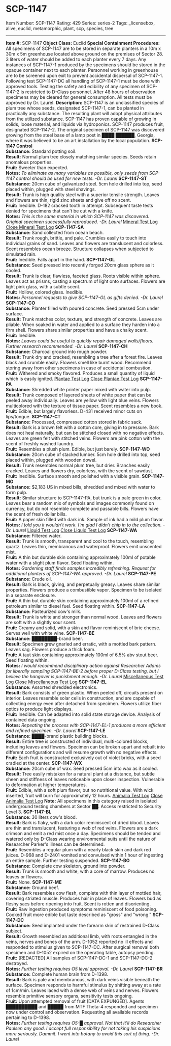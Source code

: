 # SCP-1147
Item Number: SCP-1147
Rating: 429
Series: series-2
Tags: _licensebox, alive, euclid, metamorphic, plant, scp, species, tree

---

**Item #:** SCP-1147
**Object Class:** Euclid
**Special Containment Procedures:** All specimens of SCP-1147 are to be stored in separate planters in a 10m x 30m x 5m greenhouse located above ground on the premises of Sector 28. 3 liters of water should be added to each planter every 7 days.
Any instances of SCP-1147-1 produced by the specimens should be stored in the opaque container next to each planter. Personnel working in greenhouse are to be screened upon exit to prevent accidental dispersal of SCP-1147-1. Following test SCP-1147-DC all handling of SCP-1147-1 must be done with approved tools.
Testing the safety and edibility of any specimen of SCP-1147-2 is restricted to D-Class personnel. After 48 hours of observation specimens may be cleared for general consumption.
All tests must be approved by Dr. Laurel.
**Description:** SCP-1147 is an unclassified species of plum tree whose seeds, designated SCP-1147-1, can be planted in practically any substance. The resulting plant will adopt physical attributes from the utilized substance. SCP-1147 has proven capable of growing in solids, loose material, and liquids via hydroponics. SCP-1147 produces fruit, designated SCP-1147-2.
The original specimen of SCP-1147 was discovered growing from the steel base of a lamp post in ████ ██████, Georgia, where it was believed to be an art installation by the local population.
**SCP-1147 Control**  
**Substance:** Standard potting soil.  
**Result:** Normal plum tree closely matching similar species. Seeds retain anomalous properties.  
**Fruit:** Sweeter than expected.  
**Notes:** _To eliminate as many variables as possible, only seeds from SCP-1147 control should be used for new tests. -Dr. Laurel_
**SCP-1147-ST**  
**Substance:** 20cm cube of galvanized steel. 5cm hole drilled into top, seed placed within, plugged with steel shavings.  
**Result:** Trunk is high quality steel with a superior tensile strength. Leaves and flowers are thin, rigid zinc sheets and give off no scent.  
**Fruit:** Inedible. D-182 cracked tooth in attempt. Subsequent taste tests denied for specimens that can't be cut with a knife.  
**Notes:** _This is the same material in which SCP-1147 was discovered. Original specimen successfully reproduced. -Dr. Laurel_
[Mineral Test Log](javascript:;)
[Close Mineral Test Log](javascript:;)
**SCP-1147-SA**  
**Substance:** Sand collected from ocean beach.  
**Result:** Trunk rough, brittle, and pale. Crumbles easily to touch into individual grains of sand. Leaves and flowers are translucent and colorless. Scent resembles ocean breeze. Structure collapses when subjected to simulated rain.  
**Fruit:** Inedible. Falls apart in the hand.
**SCP-1147-GL**  
**Substance:** Seed pressed into recently forged 20cm glass sphere as it cooled.  
**Result:** Trunk is clear, flawless, faceted glass. Roots visible within sphere. Leaves act as prisms, casting a spectrum of light onto surfaces. Flowers are light pink glass, with a subtle scent.  
**Fruit:** Hollow, colored glass. Inedible.  
**Notes:** _Personnel requests to give SCP-1147-GL as gifts denied. -Dr. Laurel_
**SCP-1147-CO**  
**Substance:** Planter filled with poured concrete. Seed pressed 5cm under surface.  
**Result:** Trunk matches color, texture, and strength of concrete. Leaves are pliable. When soaked in water and applied to a surface they harden into a firm shell. Flowers share similar properties and have a chalky scent.  
**Fruit:** Inedible.  
**Notes:** _Leaves could be useful to quickly repair damaged walls/floors. Further research recommended. -Dr. Laurel_
**SCP-1147-CH**  
**Substance:** Charcoal ground into rough powder.  
**Result:** Trunk dry and cracked, resembling a tree after a forest fire. Leaves black and crumble easily. Flowers smell like burnt wood. Recommend storing away from other specimens in case of accidental combustion.  
**Fruit:** Withered and smoky flavored. Produces a small quantity of liquid which is easily ignited.
[Plantae Test Log](javascript:;)
[Close Plantae Test Log](javascript:;)
**SCP-1147-PA**  
**Substance:** Shredded white printer paper mixed with water into pulp.  
**Result:** Trunk composed of layered sheets of white paper that can be peeled away individually. Leaves are yellow with light blue veins. Flowers multicolored with the texture of tissue paper. Scent resembles a new book.  
**Fruit:** Edible, but largely flavorless. D-431 received minor cuts on lips/tongue.
**SCP-1147-CT**  
**Substance:** Processed, compressed cotton stored in fabric sack.  
**Result:** Bark is a brown felt with a cotton core, giving in to pressure. Bark does not heal naturally, but can be stitched closed with no negative effects. Leaves are green felt with stitched veins. Flowers are pink cotton with the scent of freshly washed laundry.  
**Fruit:** Resembles a plush plum. Edible, but just barely.
**SCP-1147-WO**  
**Substance:** 20cm cube of stacked lumber. 5cm hole drilled into top, seed placed within, plugged with wooden dowel.  
**Result:** Trunk resembles normal plum tree, but drier. Branches easily cracked. Leaves and flowers dry, colorless, with the scent of sawdust.  
**Fruit:** Inedible. Surface smooth and polished with a visible grain.
**SCP-1147-MO**  
**Substance:** $2,183 US in mixed bills, shredded and mixed with water to form pulp.  
**Result:** Similar structure to SCP-1147-PA, but trunk is a pale green in color. Leaves bear a random mix of symbols and images commonly found on currency, but do not resemble complete and passable bills. Flowers have the scent of fresh dollar bills.  
**Fruit:** A paper skin filled with dark ink. Sample of ink had a mild plum flavor.  
**Notes:** _I told you it wouldn't work. I'm glad I didn't chip in to the collection. -Dr. Laurel_
[Liquid Test Log](javascript:;)
[Close Liquid Test Log](javascript:;)
**SCP-1147-WA**  
**Substance:** Filtered water.  
**Result:** Trunk is smooth, transparent and cool to the touch, resembling quartz. Leaves thin, membranous and waterproof. Flowers emit unscented mist.  
**Fruit:** A thin but durable skin containing approximately 100ml of potable water with a slight plum flavor. Seed floating within.  
**Notes:** _Gardening staff finds samples incredibly refreshing. Request for additional planters of SCP-1147-WA approved. -Dr. Laurel_
**SCP-1147-PE**  
**Substance:** Crude oil.  
**Result:** Bark is black, giving, and perpetually greasy. Leaves share similar properties. Flowers produce a combustible vapor. Specimen to be isolated in a separate enclosure.  
**Fruit:** A thin but durable skin containing approximately 100ml of a refined petroleum similar to diesel fuel. Seed floating within.
**SCP-1147-LA**  
**Substance:** Pasteurized cow's milk.  
**Result:** Trunk is white and stronger than normal wood. Leaves and flowers are soft with a slightly sour scent.  
**Fruit:** Creamy and solid, with a skin and flavor reminiscent of brie cheese. Serves well with white wine.
**SCP-1147-BE**  
**Substance:** ████████-brand beer.  
**Result:** Specimen grew gnarled and erratic, with a mottled bark pattern. Leaves sag. Flowers produce a thick foam.  
**Fruit:** A taut skin containing approximately 100ml of 6.5% abv stout beer. Seed floating within.  
**Notes:** _I would recommend disciplinary action against Researcher Adams for liberally sampling SCP-1147-BE-2 before proper D-Class testing, but I believe the hangover is punishment enough. -Dr. Laurel_
[Miscellaneous Test Log](javascript:;)
[Close Miscellaneous Test Log](javascript:;)
**SCP-1147-EL**  
**Substance:** Assorted shredded electronics.  
**Result:** Bark consists of green plastic. When peeled off, circuits present on interior. Leaves resemble solar cells in construction, and are capable of collecting energy even after detached from specimen. Flowers utilize fiber optics to produce light displays.  
**Fruit:** Inedible. Can be adapted into solid state storage device. Analysis of contained data ongoing.  
**Notes:** _Repeating the process with SCP-1147-EL-1 produces a more efficient and refined specimen. -Dr. Laurel_
**SCP-1147-LE**  
**Substance:** ████-brand plastic building blocks.  
**Result:** Entire tree is constructed of individual, multi-colored blocks, including leaves and flowers. Specimen can be broken apart and rebuilt into different configurations and will resume growth with no negative effects.  
**Fruit:** Each fruit is constructed exclusively out of violet bricks, with a seed cradled at the center.
**SCP-1147-WX**  
**Substance:** 20cm cube of wax. Seed pressed 5cm into wax as it cooled.  
**Result:** Tree easily mistaken for a natural plant at a distance, but subtle sheen and stiffness of leaves noticeable upon closer inspection. Vulnerable to deformation at higher temperatures.  
**Fruit:** Edible, with a soft plum flavor, but no nutritional value. With wick inserted, fruit will burn for approximately 12 hours.
[Animalia Test Log](javascript:;)
[Close Animalia Test Log](javascript:;)
**Note:** All specimens in this category raised in isolated underground testing chambers at Sector ██. Access restricted to Security Level 3.
**SCP-1147-BL**  
**Substance:** 30 liters cow's blood.  
**Result:** Bark is flaky, with a dark color reminiscent of dried blood. Leaves are thin and translucent, featuring a web of red veins. Flowers are a dark crimson and emit a red mist once a day. Specimens should be tended and watered only by D-Class wearing environmental suits until the nature of Researcher Parker's illness can be determined.  
**Fruit:** Resembles a regular plum with a nearly black skin and dark red juices. D-968 and D-2401 vomited and convulsed within 1 hour of ingesting an entire sample. Further testing suspended.
**SCP-1147-BO**  
**Substance:** Complete cow skeleton, ground into powder.  
**Result:** Trunk is smooth and white, with a core of marrow. Produces no leaves or flowers.  
**Fruit:** None.
**SCP-1147-ME**  
**Substance:** Ground beef.  
**Result:** Bark resembles cow flesh, complete with thin layer of mottled hair, covering striated muscle. Produces hair in place of leaves. Flowers bud as fleshy sacs before ripening into fruit. Scent is rotten and disorienting.  
**Fruit:** Raw ingestion produced symptoms reminiscent of food poisoning. Cooked fruit more edible but taste described as "gross" and "wrong."
**SCP-1147-DC**  
**Substance:** Seed implanted under the forearm skin of restrained D-Class subject.  
**Result:** Growth resembled an additional limb, with roots entangled in the veins, nerves and bones of the arm. D-1052 reported no ill effects and responded to stimulus given to SCP-1147-DC. After surgical removal both specimen and D-1052 expired on the operating table, autopsy pending.  
**Fruit:** [REDACTED] All samples of SCP-1147-DC-1 and SCP-1147-DC-2 destroyed.  
**Notes:** _Further testing requires O5 level approval. -Dr. Laurel_
**SCP-1147-BR**  
**Substance:** Complete human brain from D-1398.  
**Result:** Bark is pale and membranous, with dark veins visible beneath the surface. Specimen responds to harmful stimulus by shifting away at a rate of 1cm/min. Leaves laced with a dense web of veins and nerves. Flowers resemble primitive sensory organs, sensitivity tests ongoing.  
**Fruit:** Upon attempted removal of fruit [DATA EXPUNGED]. Agents ██████████ and █████ from MTF Theta-4 responded and specimen now under control and observation. Requesting all available records pertaining to D-1398.  
**Notes:** _Further testing requires O5-█ approval. Not that it'll do Researcher Paulsen any good. I accept full responsibility for not taking his suspicions more seriously. Dammit. I went into botany to avoid this sort of thing. -Dr. Laurel_